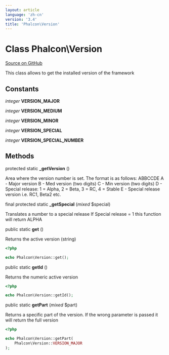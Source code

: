 ```yaml
---
layout: article
language: 'zh-cn'
version: '3.4'
title: 'Phalcon\Version'
---
```


# Class **Phalcon\Version**

<a href="https://github.com/phalcon/cphalcon/tree/v3.4.0/phalcon/version.zep" class="btn btn-default btn-sm">Source on GitHub</a>

This class allows to get the installed version of the framework

## Constants

*integer* **VERSION_MAJOR**

*integer* **VERSION_MEDIUM**

*integer* **VERSION_MINOR**

*integer* **VERSION_SPECIAL**

*integer* **VERSION_SPECIAL_NUMBER**

## Methods

protected static **_getVersion** ()

Area where the version number is set. The format is as follows: ABBCCDE A - Major version B - Med version (two digits) C - Min version (two digits) D - Special release: 1 = Alpha, 2 = Beta, 3 = RC, 4 = Stable E - Special release version i.e. RC1, Beta2 etc.

final protected static **_getSpecial** (*mixed* $special)

Translates a number to a special release If Special release = 1 this function will return ALPHA

public static **get** ()

Returns the active version (string)

```php
<?php

echo Phalcon\Version::get();

```

public static **getId** ()

Returns the numeric active version

```php
<?php

echo Phalcon\Version::getId();

```

public static **getPart** (*mixed* $part)

Returns a specific part of the version. If the wrong parameter is passed it will return the full version

```php
<?php

echo Phalcon\Version::getPart(
    Phalcon\Version::VERSION_MAJOR
);

```